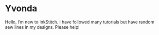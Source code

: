 # Yvonda
Hello, I’m new to InkStitch. I have followed many tutorials but have random sew lines in my designs. Please help!
